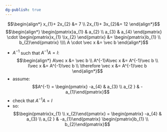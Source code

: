 ```yaml
---
dg-publish: true
---
```

$$\begin{align*}
	x_{1}+ 2x_{2} &= 7 \\
	2x_{1}+ 3x_{2}&= 12 
\end{align*}$$
$$\begin{align*}
	\begin{pmatrix}a_{1} & a_{2} \\ a_{3} & a_{4} \end{pmatrix} \cdot \begin{pmatrix}x_{1} \\x_{2} \end{pmatrix} &= \begin{pmatrix}b_{1} \\ b_{2}\end{pmatrix} \\\\
	A \cdot \vec x &= \vec b
\end{align*}$$
- $A^{-1}$ such that $A^{-1}A = I:$ 
$$\begin{align*}
		A\vec x &= \vec b \\
		A^{-1}A\vec x &= A^{-1}\vec b \\
		I\vec x &= A^{-1}\vec b \\
		\therefore \vec x &= A^{-1}\vec b
	\end{align*}$$
- assume: 
$$A^{-1} = \begin{pmatrix} -a_{4} & a_{3} \\ a_{2 } & -a_{1}\end{pmatrix}$$
- check that $A^{-1}A = I$
- so: 
$$\begin{pmatrix}x_{1} \\ x_{2}\end{pmatrix} = \begin{pmatrix} -a_{4} & a_{3} \\ a_{2 } & -a_{1}\end{pmatrix} \begin{pmatrix}b_{1} \\ b_{2}\end{pmatrix}$$
